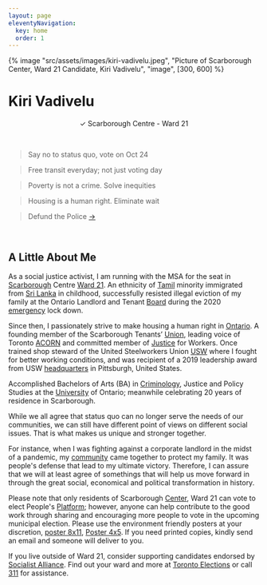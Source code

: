 ```yaml
---
layout: page
eleventyNavigation:
  key: home
  order: 1
---
```


{% image "src/assets/images/kiri-vadivelu.jpeg", "Picture of Scarborough Center, Ward 21 Candidate, Kiri Vadivelu",
  "image", [300, 600] %}

# Kiri Vadivelu

<p align="center">
 &check; Scarborough Centre - Ward 21 </p>

 <br>

> Say no to status quo, vote on Oct 24

> Free transit everyday; not just voting day

> Poverty is not a crime. Solve inequities

> Housing is a human right. Eliminate wait

> Defund the Police [&rarr;](https://kiri-vadivelu.ca/elect/)

<br>

## A Little About Me

As a social justice activist, I am running with the MSA for the seat in [Scarborough](http://scarboroughhistorical.ca/local-history/naming-of-scarborough/) Centre [Ward 21](https://www.toronto.ca/city-government/data-research-maps/neighbourhoods-communities/ward-profiles/ward-21-scarborough-centre/). An ethnicity of [Tamil](https://www.tamilcentre.ca/en/about/background) minority immigrated from [Sri Lanka](https://www.amnesty.org/en/location/asia-and-the-pacific/south-asia/sri-lanka/report-sri-lanka/) in childhood, successfully resisted illegal eviction of my family at the Ontario Landlord and Tenant [Board](https://tribunalsontario.ca/ltb/) during the 2020 [emergency](https://www.justice.gc.ca/eng/csj-sjc/covid.html) lock down.

Since then, I passionately strive to make housing a human right in [Ontario](https://www.ontario.ca/page/home-and-community). A founding member of the Scarborough Tenants’ [Union](https://scarboroughtenants.ca), leading voice of Toronto [ACORN](https://acorncanada.org) and committed member of [Justice](https://www.justice4workers.org) for Workers. Once trained shop steward of the United Steelworkers Union [USW](https://usw.ca) where I fought for better working conditions, and was recipient of a 2019 leadership award from USW [headquarters](http://spt-usw.org/about-us/headquarters/) in Pittsburgh, United States.

Accomplished Bachelors of Arts (BA) in [Criminology](https://ontariotechu.ca/programs/undergraduate/social-science-and-humanities/criminology-and-justice/), Justice and Policy Studies at the [University](https://ontariotechu.ca) of Ontario; meanwhile celebrating 20 years of residence in Scarborough.

While we all agree that status quo can no longer serve the needs of our communities, we can still have different point of views on different social issues. That is what makes us unique and stronger together.

For instance, when I was fighting against a corporate landlord in the midst of a pandemic, my [community](https://tdotcommunity.ca/project/guarding-his-home/) came together to protect my family. It was people's defense that lead to my ultimate victory. Therefore, I can assure that we will at least agree of somethings that will help us move forward in through the great social, economical and political transformation in history.

Please note that only residents of Scarborough [Center](https://www.toronto.ca/wp-content/uploads/2018/09/8f47-City_Planning_2016_Census_Profile_2018_25Wards_Ward21.pdf), Ward 21 can vote to elect People's [Platform](https://kiri-vadivelu.ca/elect); however, anyone can help contribute to the good work through sharing and encouraging more people to vote in the upcoming municipal election. Please use the environment friendly posters at your discretion, [poster 8x11](https://github.com/kiri-vadivelu/project-108/blob/main/src/8x11.pdf), [Poster 4x5](https://github.com/kiri-vadivelu/project-108/blob/main/src/4x5.pdf). If you need printed copies, kindly send an email and someone will deliver to you.

If you live outside of Ward 21, consider supporting candidates endorsed by [Socialist Alliance](https://socialistalliance.ca). Find out your ward and more at [Toronto Elections](https://www.toronto.ca/city-government/elections/) or call [311](https://www.toronto.ca/home/311-toronto-at-your-service/) for assistance.
